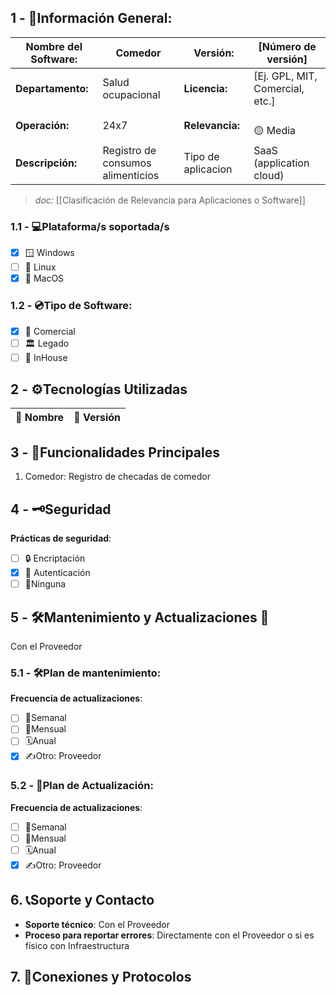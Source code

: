 ## **1 - 📓Información General:**

| **Nombre del Software:** | Comedor                           | **Versión:**       | [Número de versión]             |
| ------------------------ | --------------------------------- | ------------------ | ------------------------------- |
| **Departamento:**        | Salud ocupacional                 | **Licencia:**      | [Ej. GPL, MIT, Comercial, etc.] |
| **Operación:**           | 24x7                              | **Relevancia:**    | <br>🟡 Media  <br>              |
| **Descripción:**         | Registro de consumos alimenticios | Tipo de aplicacion | SaaS (application cloud)        |
> _doc:_ [[Clasificación de Relevancia para Aplicaciones o Software]]

### **1.1 - 💻Plataforma/s soportada/s**
- [x] 🪟 Windows 
- [ ] 🐧 Linux 
- [x] 🍏 MacOS 

### **1.2 - 💿Tipo de Software:**
- [x] 💼 Comercial 
- [ ] 🏛️ Legado 
- [ ] 🏢 InHouse 

## **2 - ⚙️Tecnologías Utilizadas**

| 📝 Nombre             | 🔢 Versión               |
| --------------------- | ------------------------ |



## **3 - 📃Funcionalidades Principales**
1. Comedor: Registro de checadas de comedor 

## 4 - 🗝️Seguridad
**Prácticas de seguridad**:
- [ ] 🔒 Encriptación
- [x] 🔑 Autenticación 
- [ ] 🚫Ninguna 

## **5 - 🛠️Mantenimiento y Actualizaciones 🔁**
Con el Proveedor

### **5.1 - 🛠️Plan de mantenimiento:** 
**Frecuencia de actualizaciones**:
- [ ] 🔄Semanal 
- [ ] 📅Mensual 
- [ ] 🗓️Anual 
- [x] ✍️Otro: Proveedor
### **5.2 - 🔁Plan de Actualización:** 
**Frecuencia de actualizaciones**:
- [ ] 🔄Semanal 
- [ ] 📅Mensual 
- [ ] 🗓️Anual 
- [x] ✍️Otro: Proveedor

## 6. 📞Soporte y Contacto
- **Soporte técnico**: Con el Proveedor
- **Proceso para reportar errores**: Directamente con el Proveedor o si es físico con Infraestructura

## 7. 🛜Conexiones y Protocolos



